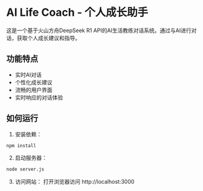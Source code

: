 # AI Life Coach - 个人成长助手

这是一个基于火山方舟DeepSeek R1 API的AI生活教练对话系统。通过与AI进行对话，获取个人成长建议和指导。

## 功能特点

- 实时AI对话
- 个性化成长建议
- 流畅的用户界面
- 实时响应的对话体验

## 如何运行

1. 安装依赖：
```bash
npm install
```

2. 启动服务器：
```bash
node server.js
```

3. 访问网站：
打开浏览器访问 http://localhost:3000 